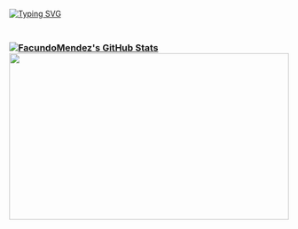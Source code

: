 
<a href="https://git.io/typing-svg"><img src="https://readme-typing-svg.herokuapp.com?font=Rubik+Distressed&size=33&pause=1000&color=8A5EFFFF&width=1000&height=100&lines=Hi+%F0%9F%91%8B%2C+I'm+Facundo;A+passionate+Frontend+Developer+from+Argentina" alt="Typing SVG" /></a><h3 align="left" > 
</p><br/>
<a href="https://awesome-github-stats.azurewebsites.net/index.html??cardType=level&theme=synthwave&Text=B787FF&Title=B183F7&Ring=B183F7&Border=AC95F7&Background=0A0010"> 
<img  alt="FacundoMendez's GitHub Stats" src="https://awesome-github-stats.azurewebsites.net/user-stats/FacundoMendez?cardType=level&theme=synthwave&Text=B787FF&Title=B183F7&Ring=B183F7&Border=AC95F7&Background=000000" />  
<img src="https://github-readme-streak-stats.herokuapp.com/?user=FacundoMendez&theme=dark&hide_border=false" style="width: 100%; height: 300px;"/><br/>
</a> 
